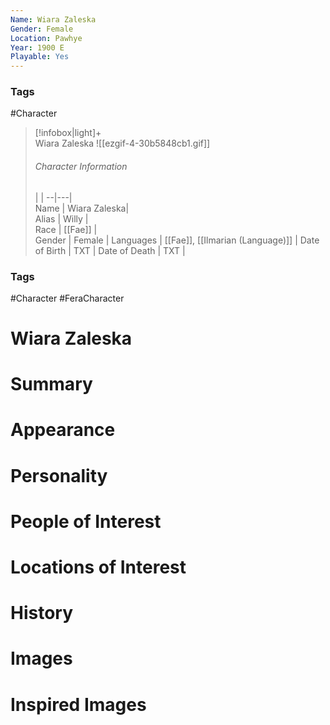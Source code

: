 ```yaml
---
Name: Wiara Zaleska
Gender: Female
Location: Pawhye
Year: 1900 E
Playable: Yes
---
```


### Tags
#Character 

> [!infobox|light]+  
> Wiara Zaleska
> ![[ezgif-4-30b5848cb1.gif]]
> ###### Character Information
>  |   |
> --|---|  
> Name | Wiara Zaleska|  
> Alias | Willy |  
> Race | [[Fae]] |  
> Gender | Female |
> Languages | [[Fae]], [[Ilmarian (Language)]] |
> Date of Birth | TXT |
> Date of Death | TXT |


### Tags
#Character #FeraCharacter 

# Wiara Zaleska

# Summary

# Appearance

# Personality

# People of Interest

# Locations of Interest

# History

# Images

# Inspired Images
